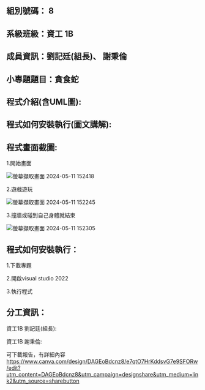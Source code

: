 ## 組別號碼： 8

## 系級班級：資工 1B

## 成員資訊：劉記廷(組長)、 謝秉倫

## 小專題題目：貪食蛇

## 程式介紹(含UML圖):


## 程式如何安裝執行(圖文講解):


## 程式畫面截圖:
1.開始畫面

![螢幕擷取畫面 2024-05-11 152418](https://github.com/Allen931012/Snake/assets/164881533/f927fa3d-6526-4a06-a42d-577ac2bfcfea)

2.遊戲遊玩

![螢幕擷取畫面 2024-05-11 152245](https://github.com/Allen931012/Snake/assets/164881533/7bf24440-6eb6-4d78-b3e4-ac00c5e7d3b9)

3.撞牆或碰到自己身體就結束

![螢幕擷取畫面 2024-05-11 152305](https://github.com/Allen931012/Snake/assets/164881533/66a0ba81-fbdb-4a78-b565-bb8875105927)


## 程式如何安裝執行：
1.下載專題

2.開啟visual studio 2022

3.執行程式


## 分工資訊：

資工1B 劉記廷(組長):

資工1B 謝秉倫:

可下載報告，有詳細內容
https://www.canva.com/design/DAGEoBdcnz8/e7qtO7HrKddsvG7e9SFORw/edit?utm_content=DAGEoBdcnz8&utm_campaign=designshare&utm_medium=link2&utm_source=sharebutton
